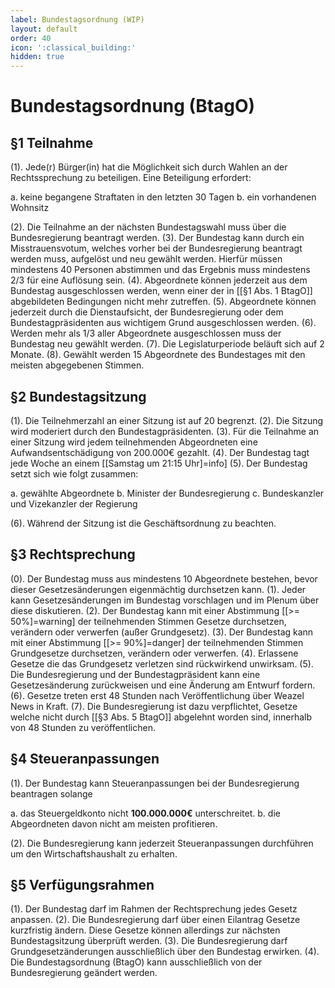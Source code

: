 ```yaml
---
label: Bundestagsordnung (WIP)
layout: default
order: 40
icon: ':classical_building:'
hidden: true
---
```


# Bundestagsordnung (BtagO)

## §1 Teilnahme
(1). Jede(r) Bürger(in) hat die Möglichkeit sich durch Wahlen an der Rechtssprechung zu beteiligen. Eine Beteiligung erfordert:

a. keine begangene Straftaten in den letzten 30 Tagen
b. ein vorhandenen Wohnsitz

(2). Die Teilnahme an der nächsten Bundestagswahl muss über die Bundesregierung beantragt werden.
(3). Der Bundestag kann durch ein Misstrauensvotum, welches vorher bei der Bundesregierung beantragt werden muss, aufgelöst und neu gewählt werden. Hierfür müssen mindestens 40 Personen abstimmen und das Ergebnis muss mindestens 2/3 für eine Auflösung sein.
(4). Abgeordnete können jederzeit aus dem Bundestag ausgeschlossen werden, wenn einer der in [[§1 Abs. 1 BtagO]] abgebildeten Bedingungen nicht mehr zutreffen.
(5). Abgeordnete können jederzeit durch die Dienstaufsicht, der Bundesregierung oder dem Bundestagpräsidenten aus wichtigem Grund ausgeschlossen werden.
(6). Werden mehr als 1/3 aller Abgeordnete ausgeschlossen muss der Bundestag neu gewählt werden.
(7). Die Legislaturperiode beläuft sich auf 2 Monate.
(8). Gewählt werden 15 Abgeordnete des Bundestages mit den meisten abgegebenen Stimmen.

## §2 Bundestagsitzung
(1). Die Teilnehmerzahl an einer Sitzung ist auf 20 begrenzt.
(2). Die Sitzung wird moderiert durch den Bundestagpräsidenten.
(3). Für die Teilnahme an einer Sitzung wird jedem teilnehmenden Abgeordneten eine Aufwandsentschädigung von 200.000€ gezahlt.
(4). Der Bundestag tagt jede Woche an einem [[Samstag um 21:15 Uhr]=info]
(5). Der Bundestag setzt sich wie folgt zusammen:

a. gewählte Abgeordnete
b. Minister der Bundesregierung
c. Bundeskanzler und Vizekanzler der Regierung

(6). Während der Sitzung ist die Geschäftsordnung zu beachten.

## §3 Rechtsprechung
(0). Der Bundestag muss aus mindestens 10 Abgeordnete bestehen, bevor dieser Gesetzesänderungen eigenmächtig durchsetzen kann.
(1). Jeder kann Gesetzesänderungen im Bundestag vorschlagen und im Plenum über diese diskutieren.
(2). Der Bundestag kann mit einer Abstimmung [[>= 50%]=warning] der teilnehmenden Stimmen Gesetze durchsetzen, verändern oder verwerfen (außer Grundgesetz).
(3). Der Bundestag kann mit einer Abstimmung [[>= 90%]=danger] der teilnehmenden Stimmen Grundgesetze durchsetzen, verändern oder verwerfen.
(4). Erlassene Gesetze die das Grundgesetz verletzen sind rückwirkend unwirksam.
(5). Die Bundesregierung und der Bundestagpräsident kann eine Gesetzesänderung zurückweisen und eine Änderung am Entwurf fordern.
(6). Gesetze treten erst 48 Stunden nach Veröffentlichung über Weazel News in Kraft.
(7). Die Bundesregierung ist dazu verpflichtet, Gesetze welche nicht durch [[§3 Abs. 5 BtagO]] abgelehnt worden sind, innerhalb von 48 Stunden zu veröffentlichen.

## §4 Steueranpassungen
(1). Der Bundestag kann Steueranpassungen bei der Bundesregierung beantragen solange

a. das Steuergeldkonto nicht **100.000.000€** unterschreitet.
b. die Abgeordneten davon nicht am meisten profitieren.

(2). Die Bundesregierung kann jederzeit Steueranpassungen durchführen um den Wirtschaftshaushalt zu erhalten.

## §5 Verfügungsrahmen
(1). Der Bundestag darf im Rahmen der Rechtsprechung jedes Gesetz anpassen.
(2). Die Bundesregierung darf über einen Eilantrag Gesetze kurzfristig ändern. Diese Gesetze können allerdings zur nächsten Bundestagsitzung überprüft werden.
(3). Die Bundesregierung darf Grundgesetzänderungen ausschließlich über den Bundestag erwirken.
(4). Die Bundestagsordnung (BtagO) kann ausschließlich von der Bundesregierung geändert werden.

<style>
ol, .docs-markdown > ul {
    margin-top: -20px;
    margin-left: 25px;
}
</style>